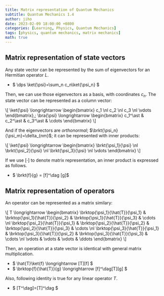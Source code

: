 ```yaml
---
title: Matrix representation of Quantum Mechanics
subtitle: Quantum Mechanics 1.4
author: jiho
date: 2023-02-09 18:00:00 +0800
categories: [Learning, Physics, Quantum Mechanics]
tags: [physics, quantum mechanics, matrix mechanics]
math: true
---
```


## Matrix representation of state vectors

Any state vector can be represented by the sum of eigenvectors for an Hermitian operator $L$.
* $ \dps \ket{\psi}=\sum_n c_n\ket{\psi_n} $

Then, we can use those eigenvectors as a basis, with coordinates $c_n$.
The state vector can be represented as a column vector:

\\[ \ket{\psi} \longrightarrow \begin{bmatrix} c_1 \nl c_2 \nl c_3 \nl \vdots \end{bmatrix},\;
\bra{\psi} \longrightarrow \begin{bmatrix} c_1^\ast & c_2^\ast & c_3^\ast & \cdots \end{bmatrix} \\]

And if the eigenvectors are _orthonormal_; $\brkt{\psi_n}{\psi_m}=\delta_{nm}$;
it can be represented with inner products: 

\\[ \ket{\psi} \longrightarrow
\begin{bmatrix} \brkt{\psi_1}{\psi} \nl \brkt{\psi_2}{\psi} \nl \brkt{\psi_3}{\psi} \nl \vdots \end{bmatrix} \\]

If we use $[\cdot]$ to denote matrix representation, an inner product is expressed as follows.
* $ \brkt{f}{g} = [f]^\dag [g]$

## Matrix representation of operators

An operator can be represented as a matrix similary:

\\[ T \longrightarrow
\begin{bmatrix}
\brktop{\psi_1}{\hat{T}}{\psi_1} & \brktop{\psi_1}{\hat{T}}{\psi_2} & \brktop{\psi_1}{\hat{T}}{\psi_3} & \cdots \nl
\brktop{\psi_2}{\hat{T}}{\psi_1} & \brktop{\psi_2}{\hat{T}}{\psi_2} & \brktop{\psi_2}{\hat{T}}{\psi_3} & \cdots \nl
\brktop{\psi_3}{\hat{T}}{\psi_1} & \brktop{\psi_3}{\hat{T}}{\psi_2} & \brktop{\psi_3}{\hat{T}}{\psi_3} & \cdots \nl
\vdots & \vdots & \vdots & \ddots
\end{bmatrix} \\]

Then, an operation at a state vector is identical with general matrix multiplication.

* $ \hat{T}\ket{f} \longrightarrow [T][f] $
* $ \brktop{f}{\hat{T}}{g} \longrightarrow [f]^\dag[T][g] $

Also, following identity is true for any linear operator $T$.
* $ [T^\dag]=[T]^\dag $
